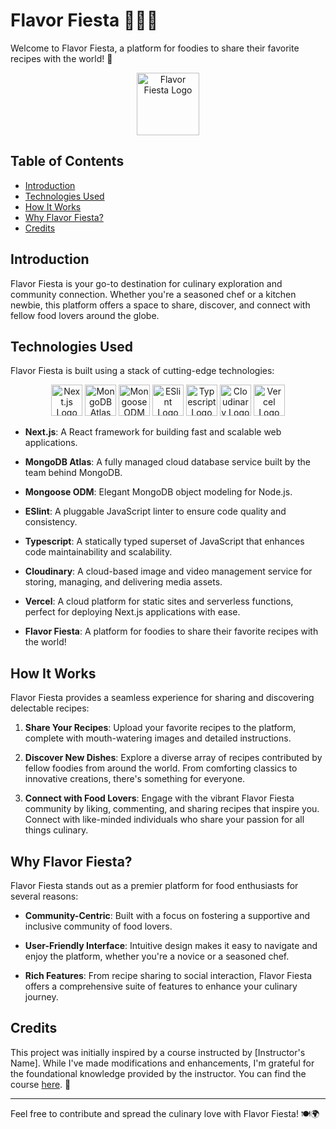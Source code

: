 # Flavor Fiesta 🌮🥑🍜

Welcome to Flavor Fiesta, a platform for foodies to share their favorite recipes with the world! 🎉

<div align="center">
    <a href="https://flavor-fiesta-2mrz.vercel.app/" target="_blank"><img src="https://flavor-fiesta-2mrz.vercel.app/favicon.ico" alt="Flavor Fiesta Logo" width="100" height="100"></a>
</div>

## Table of Contents

- [Introduction](#introduction)
- [Technologies Used](#technologies-used)
- [How It Works](#how-it-works)
- [Why Flavor Fiesta?](#why-flavor-fiesta)
- [Credits](#credits)

## Introduction

Flavor Fiesta is your go-to destination for culinary exploration and community connection. Whether you're a seasoned chef or a kitchen newbie, this platform offers a space to share, discover, and connect with fellow food lovers around the globe.

## Technologies Used

Flavor Fiesta is built using a stack of cutting-edge technologies: 

<div align="center">
    <a href="https://nextjs.org/" target="_blank"><img src="https://nextjs.org/favicon.ico" alt="Next.js Logo" width="50" height="50"></a>
    <a href="https://www.mongodb.com/" target="_blank"><img src="https://www.mongodb.com/favicon.ico" alt="MongoDB Atlas Logo" width="50" height="50"></a>
    <a href="https://mongoosejs.com/" target="_blank"><img src="https://avatars.githubusercontent.com/u/7552965?s=200&v=4" alt="Mongoose ODM Logo" width="50" height="50"></a>
    <a href="https://eslint.org/" target="_blank"><img src="https://eslint.org/favicon.ico" alt="ESlint Logo" width="50" height="50"></a>
    <a href="https://www.typescriptlang.org/" target="_blank"><img src="https://www.typescriptlang.org/favicon.ico" alt="Typescript Logo" width="50" height="50"></a>
    <a href="https://cloudinary.com/" target="_blank"><img src="https://cloudinary.com/favicon.ico" alt="Cloudinary Logo" width="50" height="50"></a>
    <a href="https://vercel.com/" target="_blank"><img src="https://vercel.com/favicon.ico" alt="Vercel Logo" width="50" height="50"></a>
</div>

- **Next.js**: A React framework for building fast and scalable web applications.

- **MongoDB Atlas**: A fully managed cloud database service built by the team behind MongoDB.

- **Mongoose ODM**: Elegant MongoDB object modeling for Node.js.

- **ESlint**: A pluggable JavaScript linter to ensure code quality and consistency.

- **Typescript**: A statically typed superset of JavaScript that enhances code maintainability and scalability.

- **Cloudinary**: A cloud-based image and video management service for storing, managing, and delivering media assets.

- **Vercel**: A cloud platform for static sites and serverless functions, perfect for deploying Next.js applications with ease.

- **Flavor Fiesta**: A platform for foodies to share their favorite recipes with the world!

## How It Works

Flavor Fiesta provides a seamless experience for sharing and discovering delectable recipes:

1. **Share Your Recipes**: Upload your favorite recipes to the platform, complete with mouth-watering images and detailed instructions.
   
2. **Discover New Dishes**: Explore a diverse array of recipes contributed by fellow foodies from around the world. From comforting classics to innovative creations, there's something for everyone.

3. **Connect with Food Lovers**: Engage with the vibrant Flavor Fiesta community by liking, commenting, and sharing recipes that inspire you. Connect with like-minded individuals who share your passion for all things culinary.

## Why Flavor Fiesta?

Flavor Fiesta stands out as a premier platform for food enthusiasts for several reasons:

- **Community-Centric**: Built with a focus on fostering a supportive and inclusive community of food lovers.
  
- **User-Friendly Interface**: Intuitive design makes it easy to navigate and enjoy the platform, whether you're a novice or a seasoned chef.

- **Rich Features**: From recipe sharing to social interaction, Flavor Fiesta offers a comprehensive suite of features to enhance your culinary journey.

## Credits

This project was initially inspired by a course instructed by [Instructor's Name]. While I've made modifications and enhancements, I'm grateful for the foundational knowledge provided by the instructor. You can find the course [here](#). 🙏

---

Feel free to contribute and spread the culinary love with Flavor Fiesta! 🍽️🌍
